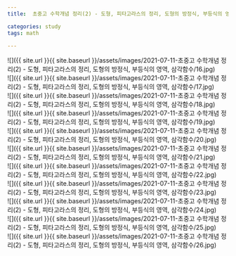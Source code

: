 ```yaml
---
title:  초중고 수학개념 정리(2) - 도형, 피타고라스의 정리, 도형의 방정식, 부등식의 영역, 삼각함수

categories: study 
tags: math
 
---
```


  
  
![]({{ site.url }}{{ site.baseurl }}/assets/images/2021-07-11-초중고 수학개념 정리(2) - 도형, 피타고라스의 정리, 도형의 방정식, 부등식의 영역, 삼각함수/16.jpg)  
![]({{ site.url }}{{ site.baseurl }}/assets/images/2021-07-11-초중고 수학개념 정리(2) - 도형, 피타고라스의 정리, 도형의 방정식, 부등식의 영역, 삼각함수/17.jpg)  
![]({{ site.url }}{{ site.baseurl }}/assets/images/2021-07-11-초중고 수학개념 정리(2) - 도형, 피타고라스의 정리, 도형의 방정식, 부등식의 영역, 삼각함수/18.jpg)  
![]({{ site.url }}{{ site.baseurl }}/assets/images/2021-07-11-초중고 수학개념 정리(2) - 도형, 피타고라스의 정리, 도형의 방정식, 부등식의 영역, 삼각함수/19.jpg)  
![]({{ site.url }}{{ site.baseurl }}/assets/images/2021-07-11-초중고 수학개념 정리(2) - 도형, 피타고라스의 정리, 도형의 방정식, 부등식의 영역, 삼각함수/20.jpg)  
![]({{ site.url }}{{ site.baseurl }}/assets/images/2021-07-11-초중고 수학개념 정리(2) - 도형, 피타고라스의 정리, 도형의 방정식, 부등식의 영역, 삼각함수/21.jpg)  
![]({{ site.url }}{{ site.baseurl }}/assets/images/2021-07-11-초중고 수학개념 정리(2) - 도형, 피타고라스의 정리, 도형의 방정식, 부등식의 영역, 삼각함수/22.jpg)  
![]({{ site.url }}{{ site.baseurl }}/assets/images/2021-07-11-초중고 수학개념 정리(2) - 도형, 피타고라스의 정리, 도형의 방정식, 부등식의 영역, 삼각함수/23.jpg)  
![]({{ site.url }}{{ site.baseurl }}/assets/images/2021-07-11-초중고 수학개념 정리(2) - 도형, 피타고라스의 정리, 도형의 방정식, 부등식의 영역, 삼각함수/24.jpg)  
![]({{ site.url }}{{ site.baseurl }}/assets/images/2021-07-11-초중고 수학개념 정리(2) - 도형, 피타고라스의 정리, 도형의 방정식, 부등식의 영역, 삼각함수/25.jpg)  
![]({{ site.url }}{{ site.baseurl }}/assets/images/2021-07-11-초중고 수학개념 정리(2) - 도형, 피타고라스의 정리, 도형의 방정식, 부등식의 영역, 삼각함수/26.jpg)  
